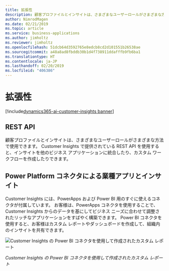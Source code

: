 ```yaml
---
title: 拡張性
description: 顧客プロファイルとインサイトは、さまざまなユーザーロールがさまざまな方法で使用できます。
author: NimrodMagen
ms.date: 02/21/2019
ms.topic: article
ms.service: business-applications
ms.author: jimholtz
ms.reviewer: jimholtz
ms.openlocfilehash: 51dcb64d3592765e8edcb8cd2d101551b26538ae
ms.sourcegitcommit: a48a8ad8fbddb30b1d4f738911ddafffb9fb6ba1
ms.translationtype: HT
ms.contentlocale: ja-JP
ms.lasthandoff: 02/20/2019
ms.locfileid: "406386"
---
```

# <a name="extensibility"></a>拡張性
[!include[dynamics365-ai-customer-insights banner](../../includes/dynamics365-ai-customer-insights.md)]


## <a name="rest-apis"></a>REST API 
 
顧客プロファイルとインサイトは、さまざまなユーザーロールがさまざまな方法で使用できます。 Customer Insights で提供されている REST API を使用すると、インサイトを他のビジネス アプリケーションに統合したり、カスタム ワークフローを作成したりできます。 

## <a name="line-of-business-apps-and-insights-through-power-platform-connectors"></a>Power Platform コネクタによる業種アプリとインサイト 

Customer Insights には、PowerApps および Power BI 用のすぐに使えるコネクタが付属しています。 お客様は、PowerApps コネクタを使用することで、Customer Insights からのデータを基にしてビジネス ニーズに合わせて調整されたリッチなアプリケーションをすばやく構築できます。 Power BI コネクタを使用すると、お客様はカスタム レポートやダッシュボードを作成して、組織内のインサイトを共有できます。  

![Customer Insights の Power BI コネクタを使用して作成されたカスタム レポート](media/custom-report.png "Customer Insights の Power BI コネクタを使用して作成されたカスタム レポート")

*Customer Insights の Power BI コネクタを使用して作成されたカスタム レポート*
